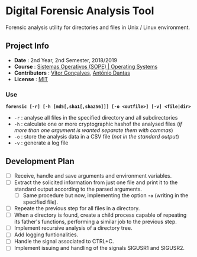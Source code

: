 # Digital Forensic Analysis Tool
Forensic analysis utility for directories and files in Unix / Linux environment.

## Project Info
* **Date** : 2nd Year, 2nd Semester, 2018/2019
* **Course** : [Sistemas Operativos (SOPE) | Operating Systems](https://sigarra.up.pt/feup/pt/ucurr_geral.ficha_uc_view?pv_ocorrencia_id=419998)
* **Contributors** : [Vítor Gonçalves](https://github.com/torrinheira), [António Dantas](https://github.com/antoniopedrodantas)
* **License** : [MIT](LICENSE)

### Use
**`forensic [-r] [-h [md5[,sha1[,sha256]]] [-o <outfile>] [-v] <file|dir>`**
* `-r` : analyse all files in the specified directory and all subdirectories
* `-h` : calculate one or more cryptographic hashof the analysed files (*if more than one argument is wanted separate them with commas*)
* `-o` : store the analysis data in a CSV file (*not in the standard output*)
* `-v` : generate a log file


## Development Plan
- [ ] Receive, handle and save arguments and environment variables.
- [ ] Extract the solicited information from just one file and print it to the standard output according to the parsed arguments.
	- [ ] Same procedure but now, implementing the option **`-o`** (writing in the specified file).
- [ ] Repeate the previous step for all files in a directory.
- [ ] When a directory is found, create a child process capable of repeating its father's functions, performing a similar job to the previous step.
- [ ] Implement recursive analysis of a directory tree.
- [ ] Add logging funtionalities.
- [ ] Handle the signal associated to CTRL+C.
- [ ] Implement issuing and handling of the signals SIGUSR1 and SIGUSR2.
